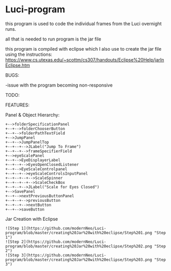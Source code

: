 # Luci-program

this program is used to code the individual frames from the Luci overnight runs.

all that is needed to run program is the jar file

this program is compiled with eclipse which I also use to create the jar file using the instructions: https://www.cs.utexas.edu/~scottm/cs307/handouts/Eclipse%20Help/jarInEclipse.htm

BUGS:

-issue with the program becoming non-responsive

TODO:

FEATURES:

Panel & Object Hierarchy:
```+ControlPanel
+-->folderSpecificationPanel
+--+-->folderChooserButton
+--+-->folderPathTextField
+-->JumpPanel
+--+-->JumpPanelTop
+--+--+-->JLabel("Jump To Frame")
+--+--+-->frameSpecifierField
+-->eyeScalePanel
+--+-->EyeDisplayerLabel
+--+--+-->EyesOpenClosedListener
+--+-->EyeScaleControlpanel
+--+--+-->eyeScaleControlsInputPanel
+--+--+--+-->ScaleSpinner
+--+--+--+-->ScaleCheckBox
+--+--+-->JLabel("Scale for Eyes Closed")
+-->SavePanel
+--+-->nextPreviousButtonPanel
+--+--+-->previousButton
+--+--+-->nextButton
+--+-->saveButton
```
Jar Creation with Eclipse
```
![Step 1](https://github.com/modernNeo/Luci-program/blob/master/creating%20Jar%20with%20eclipse/Step%201.png "Step 1")
![Step 2](https://github.com/modernNeo/Luci-program/blob/master/creating%20Jar%20with%20eclipse/Step%202.png "Step 2")
![Step 3](https://github.com/modernNeo/Luci-program/blob/master/creating%20Jar%20with%20eclipse/Step%203.png "Step 3")
```
